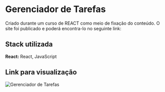 
# Gerenciador de Tarefas

Criado durante um curso de REACT como meio de fixação do conteúdo. O site foi publicado e poderá encontra-lo no seguinte link:



## Stack utilizada

**React:** React, JavaScript



## Link para visualização

![Gerenciador de Tarefas](https://github.com/rsGiovanna/curso-react/blob/master/img/tarefasreact.netlify.app.png)
 
